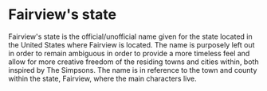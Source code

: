 # Fairview's state

Fairview's state is the official/unofficial name given for the state located in the United States where Fairview is located. The name is purposely left out in order to remain ambiguous in order to provide a more timeless feel and allow for more creative freedom of the residing towns and cities within, both inspired by The Simpsons. The name is in reference to the town and county within the state, Fairview, where the main characters live.
